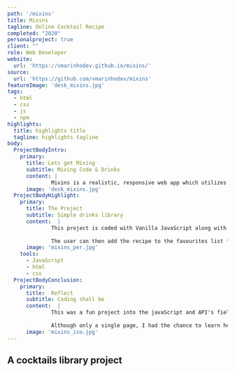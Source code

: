 ```yaml
---
path: '/mixins'
title: Mixins
tagline: Online Cocktail Recipe
completed: "2020"
personalproject: true
client: ""
role: Web Developer
website:
  url: 'https://vmarinhodev.github.io/mixins/'
source:
  url: 'https://github.com/vmarinhodev/mixins'
featureImage: 'desk_mixins.jpg'
tags:
  - html
  - css
  - js
  - npm
highlights:
  title: highlights title
  tagline: highlights tagline
body:
  ProjectBodyIntro:
    primary:
      title: Lets get Mixing 
      subtitle: Mixing Code & Drinks
      content: |
              Mixins is a realistic, responsive web app which utilizes many of the main features of JavaScript. From a user's point of view, Mixins is an online Cocktail recipe book.
      image: 'desk_mixins.jpg'
  ProjectBodyHighlight:
    primary:
      title: The Project
      subtitle: Simple drinks library
      content:  |
              This project is coded with Vanilla JavaScript along with HTML and CSS using a MVC pattern. The user can search for a drink recipe, the application fetches data from the "TheCocktailDB" API. 
              
              The user can then add the recipe to the favourites list for later access, this information will be saved on "localStorage".
      image: 'mixins_per.jpg'
    tools:
      - JavaScript
      - html
      - css
  ProjectBodyConclusion:
    primary:
      title:  Reflect
      subtitle: Coding shall be 
      content:  |
              This was a fun project into the javaScript and API's fields.  Working on Mixins has given me the opportunity to really experiment with JavaScript and API's, and better understanding of how to apply them in a way that is effective and consistent.
              
              Although only a single page, I had the chance to learn how to create a library that can be integrated in different environments.
      image: 'mixins_iso.jpg'
---
```


## A cocktails library project

